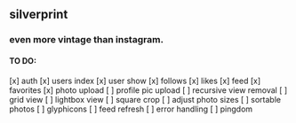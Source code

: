 ## silverprint

### even more vintage than instagram.

#### TO DO:

[x] auth
[x] users index
[x] user show
[x] follows
[x] likes
[x] feed
[x] favorites
[x] photo upload
[ ] profile pic upload
[ ] recursive view removal
[ ] grid view
[ ] lightbox view
[ ] square crop
[ ] adjust photo sizes
[ ] sortable photos
[ ] glyphicons
[ ] feed refresh
[ ] error handling
[ ] pingdom
